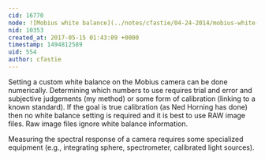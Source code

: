 ```yaml
---
cid: 16770
node: ![Mobius white balance](../notes/cfastie/04-24-2014/mobius-white-balance)
nid: 10353
created_at: 2017-05-15 01:43:09 +0000
timestamp: 1494812589
uid: 554
author: cfastie
---
```


Setting a custom white balance on the Mobius camera can be done numerically. Determining which numbers to use requires trial and error and subjective judgements (my method) or some form of calibration (linking to a known standard). If the goal is true calibration (as Ned Horning has done) then no white balance setting is required and it is best to use RAW image files. Raw image files ignore white balance information.

Measuring the spectral response of a camera requires some specialized equipment (e.g., integrating sphere, spectrometer, calibrated light sources). 